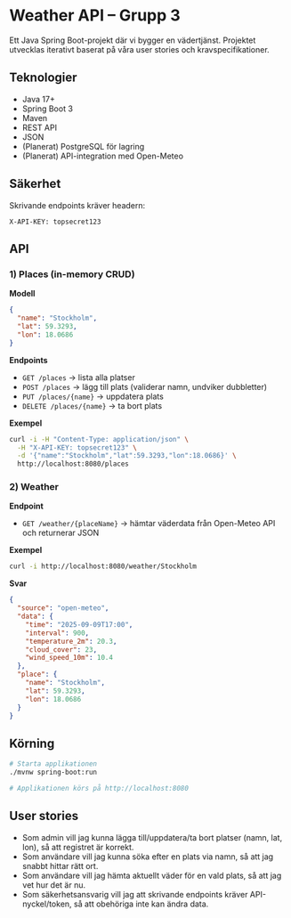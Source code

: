 # Weather API – Grupp 3

Ett Java Spring Boot-projekt där vi bygger en vädertjänst. Projektet utvecklas iterativt baserat på våra user stories och kravspecifikationer.

## Teknologier

- Java 17+
- Spring Boot 3
- Maven
- REST API
- JSON
- (Planerat) PostgreSQL för lagring
- (Planerat) API-integration med Open-Meteo

## Säkerhet

Skrivande endpoints kräver headern:
```
X-API-KEY: topsecret123
```

## API

### 1) Places (in-memory CRUD)

**Modell**
```json
{
  "name": "Stockholm",
  "lat": 59.3293,
  "lon": 18.0686
}
```

**Endpoints**
- `GET /places` → lista alla platser
- `POST /places` → lägg till plats (validerar namn, undviker dubbletter)
- `PUT /places/{name}` → uppdatera plats
- `DELETE /places/{name}` → ta bort plats

**Exempel**
```bash
curl -i -H "Content-Type: application/json" \
  -H "X-API-KEY: topsecret123" \
  -d '{"name":"Stockholm","lat":59.3293,"lon":18.0686}' \
  http://localhost:8080/places
```

### 2) Weather

**Endpoint**
- `GET /weather/{placeName}` → hämtar väderdata från Open-Meteo API och returnerar JSON

**Exempel**
```bash
curl -i http://localhost:8080/weather/Stockholm
```

**Svar**
```json
{
  "source": "open-meteo",
  "data": {
    "time": "2025-09-09T17:00",
    "interval": 900,
    "temperature_2m": 20.3,
    "cloud_cover": 23,
    "wind_speed_10m": 10.4
  },
  "place": {
    "name": "Stockholm",
    "lat": 59.3293,
    "lon": 18.0686
  }
}
```

## Körning

```bash
# Starta applikationen
./mvnw spring-boot:run

# Applikationen körs på http://localhost:8080
```

## User stories

- Som admin vill jag kunna lägga till/uppdatera/ta bort platser (namn, lat, lon), så att registret är korrekt.
- Som användare vill jag kunna söka efter en plats via namn, så att jag snabbt hittar rätt ort.
- Som användare vill jag hämta aktuellt väder för en vald plats, så att jag vet hur det är nu.
- Som säkerhetsansvarig vill jag att skrivande endpoints kräver API-nyckel/token, så att obehöriga inte kan ändra data.